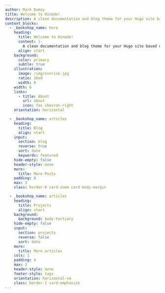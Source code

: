 ```yaml
---
author: Mark Dumay
title: Welcome to Hinode!
description: A clean documentation and blog theme for your Hugo site based on Bootstrap 5.
content_blocks:
  - _bookshop_name: hero
    heading:
      title: Welcome to Hinode!
      content: |-
        A clean documentation and blog theme for your Hugo site based on Bootstrap 5.
      align: start
    background:
      color: primary
      subtle: true
    illustration:
      image: /img/sunrise.jpg
      ratio: 16x9
      width: 8
    width: 6
    links:
      - title: About
        url: about
        icon: fas chevron-right
    orientation: horizontal

  - _bookshop_name: articles
    heading:
      title: Blog
      align: start
    input:
      section: blog
      reverse: true
      sort: date
      keywords: featured
    hide-empty: false
    header-style: none
    more:
      title: More Posts
    padding: 0
    max: 3
    class: border-0 card-zoom card-body-margin

  - _bookshop_name: articles
    heading:
      title: Projects
      align: start
    background:
      background: body-tertiary
    hide-empty: false
    input:
      section: projects
      reverse: false
      sort: date
    more:
      title: More articles
    cols: 1
    padding: 4
    max: 2
    header-style: none
    footer-style: tags
    orientation: horizontal-sm
    class: border-1 card-emphasize
---
```

